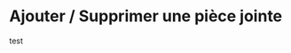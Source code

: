
# Ajouter / Supprimer une pièce jointe

test


<!--stackedit_data:
eyJoaXN0b3J5IjpbOTI0MTc2OTk5LDU1MDc4ODMzNV19
-->